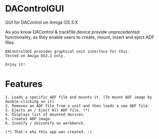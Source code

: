 # DAControlGUI
GUI for DAControl on Amiga OS 3.X

  As you know DAControl & trackfile.device provide unprecedented functionality, 
	as they enable users to create, mount, insert and eject ADF files. 
	
	DAControlGUI provides graphical unit interface for this. 
	Tested on Amiga OS3.2 only.

	Enjoy it!

# Features
	1. Loads a specific ADF file and mounts it. (To mount ADF image by double-clicking on it) 
	2. Removes an ADF file from a unit and then loads a new ADF file.
	3. Ejects an / Eject All ADF file. (*)
	4. Displays list of mounted devices.
	5. Creates ADF image.
	6. Iconify / Uniconify on workbench.

	(*) That's why this app was created. :)
  
  
